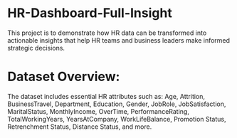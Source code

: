 # HR-Dashboard-Full-Insight
This project is to demonstrate how HR data can be transformed into actionable insights that help HR teams and business leaders make informed strategic decisions.

# Dataset Overview:
The dataset includes essential HR attributes such as:
Age, Attrition, BusinessTravel, Department, Education, Gender, JobRole, JobSatisfaction, 
MaritalStatus, MonthlyIncome, OverTime, PerformanceRating, TotalWorkingYears, YearsAtCompany, 
WorkLifeBalance, Promotion Status, Retrenchment Status, Distance Status, and more.
